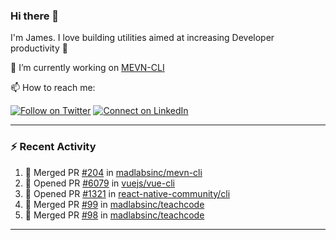 ### Hi there 👋

I'm James. I love building utilities aimed at increasing Developer productivity :raised_hands: 

🔭 I’m currently working on [MEVN-CLI](https://github.com/madlabsinc/mevn-cli)

📫 How to reach me:

[![Follow on Twitter](https://img.shields.io/badge/--twitter?label=Twitter&logo=Twitter&style=social)](https://twitter.com/james_madhacks) [![Connect on LinkedIn](https://img.shields.io/badge/--linkedin?label=LinkedIn&logo=LinkedIn&style=social)](https://www.linkedin.com/in/jamesgeorge007)

---

### :zap: Recent Activity

<!--START_SECTION:activity-->
1. 🎉 Merged PR [#204](https://github.com/madlabsinc/mevn-cli/pull/204) in [madlabsinc/mevn-cli](https://github.com/madlabsinc/mevn-cli)
2. 💪 Opened PR [#6079](https://github.com/vuejs/vue-cli/pull/6079) in [vuejs/vue-cli](https://github.com/vuejs/vue-cli)
3. 💪 Opened PR [#1321](https://github.com/react-native-community/cli/pull/1321) in [react-native-community/cli](https://github.com/react-native-community/cli)
4. 🎉 Merged PR [#99](https://github.com/madlabsinc/teachcode/pull/99) in [madlabsinc/teachcode](https://github.com/madlabsinc/teachcode)
5. 🎉 Merged PR [#98](https://github.com/madlabsinc/teachcode/pull/98) in [madlabsinc/teachcode](https://github.com/madlabsinc/teachcode)
<!--END_SECTION:activity-->

---

<!--
**jamesgeorge007/jamesgeorge007** is a ✨ _special_ ✨ repository because its `README.md` (this file) appears on your GitHub profile.

Here are some ideas to get you started:

- 🌱 I’m currently learning ...
- 👯 I’m looking to collaborate on ...
- 🤔 I’m looking for help with ...
- 💬 Ask me about ...
- 😄 Pronouns: ...
- ⚡ Fun fact: ...
-->

